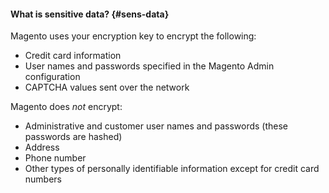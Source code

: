 <div markdown="1">

#### What is sensitive data? {#sens-data}
Magento uses your encryption key to encrypt the following: 

*	Credit card information
*	User names and passwords specified in the Magento Admin configuration 
*	CAPTCHA values sent over the network

Magento does *not* encrypt:

*	Administrative and customer user names and passwords (these passwords are hashed)
*	Address
*	Phone number
*	Other types of personally identifiable information except for credit card numbers
